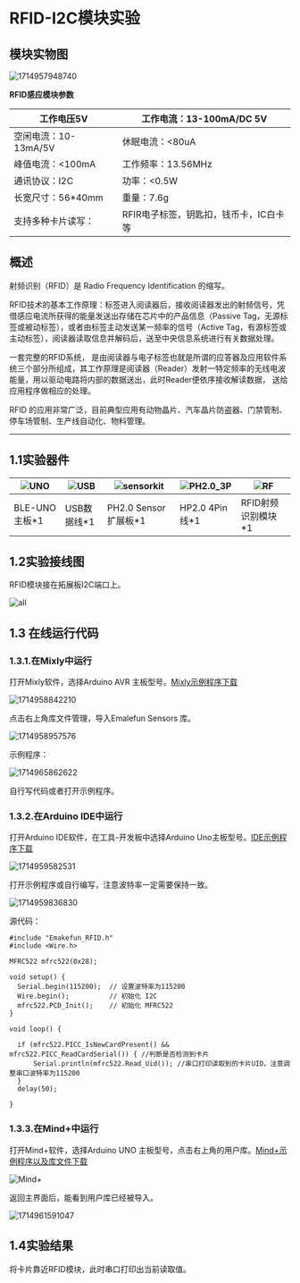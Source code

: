 # RFID-I2C模块实验

## 模块实物图

![1714957948740](RFID-I2C/1714957948740.png)

**RFID感应模块参数**

| 工作电压5V           | 工作电流：13-100mA/DC 5V               |
| -------------------- | -------------------------------------- |
| 空闲电流：10-13mA/5V | 休眠电流：<80uA                        |
| 峰值电流：<100mA     | 工作频率：13.56MHz                     |
| 通讯协议：I2C        | 功率：<0.5W                            |
| 长宽尺寸：56*40mm    | 重量：7.6g                             |
| 支持多种卡片读写：   | RFIR电子标签，钥匙扣，钱币卡，IC白卡等 |

## 概述

射频识别（RFID）是 Radio Frequency Identification 的缩写。

RFID技术的基本工作原理：标签进入阅读器后，接收阅读器发出的射频信号，凭借感应电流所获得的能量发送出存储在芯片中的产品信息（Passive Tag，无源标签或被动标签），或者由标签主动发送某一频率的信号（Active Tag，有源标签或主动标签），阅读器读取信息并解码后，送至中央信息系统进行有关数据处理。

一套完整的RFID系统， 是由阅读器与电子标签也就是所谓的应答器及应用软件系统三个部分所组成，其工作原理是阅读器（Reader）发射一特定频率的无线电波能量，用以驱动电路将内部的数据送出，此时Reader便依序接收解读数据， 送给应用程序做相应的处理。

RFID 的应用非常广泛，目前典型应用有动物晶片、汽车晶片防盗器、门禁管制、停车场管制、生产线自动化、物料管理。

****



## 1.1实验器件

| ![UNO](RFID-I2C/UNO.png) | ![USB](RFID-I2C/USB.jpg) | ![sensorkit](RFID-I2C/sensorkit.png) | ![PH2.0_3P](RFID-I2C/PH2.0_3P.png) | ![RF](RFID-I2C/RF.png) |
| ------------------------ | ------------------------ | ------------------------------------ | ---------------------------------- | ---------------------- |
| BLE-UNO 主板*1           | USB数据线*1              | PH2.0 Sensor 扩展板*1                | HP2.0 4Pin线*1                     | RFID射频识别模块*1     |

## 1.2实验接线图

RFID模块接在拓展板I2C端口上。

![all](RFID-I2C/all.png)

## 1.3 在线运行代码

### 1.3.1.在Mixly中运行

打开Mixly软件，选择Arduino AVR 主板型号。[Mixly示例程序下载](./RFID-I2C/Milxy/FRID-I2C.zip)

![1714958842210](RFID-I2C/1714958842210.png)

点击右上角库文件管理，导入Emalefun Sensors 库。

![1714958957576](RFID-I2C/1714958957576.png)

示例程序：

![1714965862622](RFID-I2C/1714965862622.png)

自行写代码或者打开示例程序。

### 1.3.2.在Arduino IDE中运行

打开Arduino IDE软件，在工具-开发板中选择Arduino Uno主板型号。[IDE示例程序下载](./RFID-I2C/Arduino/RFID_test.zip)

![1714959582531](RFID-I2C/1714959582531.png)

打开示例程序或自行编写，注意波特率一定需要保持一致。

![1714959836830](RFID-I2C/IDE.png)

源代码：

```
#include "Emakefun_RFID.h"
#include <Wire.h>

MFRC522 mfrc522(0x28);

void setup() {
  Serial.begin(115200);  // 设置波特率为115200
  Wire.begin();          // 初始化 I2C
  mfrc522.PCD_Init();    // 初始化 MFRC522
}

void loop() {
  
  if (mfrc522.PICC_IsNewCardPresent() && mfrc522.PICC_ReadCardSerial()) { //判断是否检测到卡片
      Serial.println(mfrc522.Read_Uid()); //串口打印读取到的卡片UID，注意调整串口波特率为115200
  }
  delay(50);
  
}
```
### 1.3.3.在Mind+中运行

打开Mind+软件，选择Arduino UNO 主板型号，点击右上角的用户库。[Mind+示例程序以及库文件下载](./RFID-I2C/Mind+/Mind+.zip)

![Mind+](RFID-I2C/Mind+.gif)

返回主界面后，能看到用户库已经被导入。

![1714961591047](RFID-I2C/1714961591047.png)

## 1.4实验结果

将卡片靠近RFID模块，此时串口打印出当前读取值。
